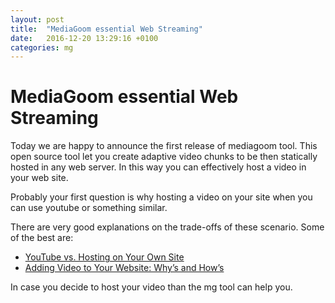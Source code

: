 ```yaml
---
layout: post
title:  "MediaGoom essential Web Streaming"
date:   2016-12-20 13:29:16 +0100
categories: mg
---
```

# MediaGoom essential Web Streaming

Today we are happy to announce the first release of mediagoom tool.
This open source tool let you create adaptive video chunks to be then statically hosted in any web server.
In this way you can effectively host a video in your web site.

Probably your first question is why hosting a video on your site when you can use youtube or something similar.

There are very good explanations on the trade-offs of these scenario.
Some of the best are:

 * [YouTube vs. Hosting on Your Own Site]( https://blogs.adobe.com/digitalmarketing/web-experience/youtube-vs-hosting-site/)
 * [Adding Video to Your Website: Why’s and How’s]( http://line25.com/articles/adding-video-to-your-website-whys-and-hows)

In case you decide to host your video than the mg tool can help you.





